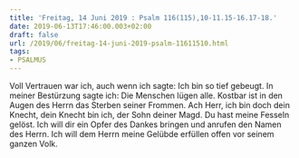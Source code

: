 ```yaml
---
title: 'Freitag, 14 Juni 2019 : Psalm 116(115),10-11.15-16.17-18.'
date: 2019-06-13T17:46:00.003+02:00
draft: false
url: /2019/06/freitag-14-juni-2019-psalm-11611510.html
tags: 
- PSALMUS
---
```


Voll Vertrauen war ich, auch wenn ich sagte: Ich bin so tief gebeugt. In meiner Bestürzung sagte ich: Die Menschen lügen alle. Kostbar ist in den Augen des Herrn das Sterben seiner Frommen. Ach Herr, ich bin doch dein Knecht, dein Knecht bin ich, der Sohn deiner Magd. Du hast meine Fesseln gelöst. Ich will dir ein Opfer des Dankes bringen und anrufen den Namen des Herrn. Ich will dem Herrn meine Gelübde erfüllen offen vor seinem ganzen Volk.